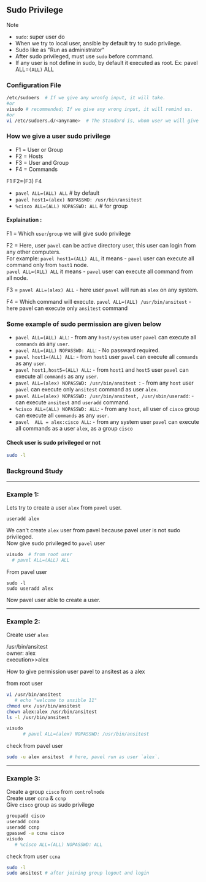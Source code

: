 
## Sudo Privilege

> [!NOTE]
> - `sudo`: super user do
> - When we try to local user, ansible by default try to sudo privilege. <br>
> - Sudo like as "Run as administrator"
> - After sudo privileged, must use `sudo` before command.
> - If any user is not define in sudo, by default it executed as root. Ex: pavel ALL=`(ALL)` ALL



 ### Configuration File 
```bash
/etc/sudoers  # If we give any wronfg input, it will take. 
#or
visudo # recommended; If we give any wrong input, it will remind us.
#or
vi /etc/sudoers.d/<anyname>  # The Standard is, whom user we will give sudo privilege, we will create a file according to the user name.
```


### How we give a user sudo privilege
- F1 = User or Group <br>
- F2 = Hosts <br>
- F3 = User and Group <br>
- F4 = Commands <br>

F1  F2=(F3)  F4 <br>
- `pavel ALL=(ALL) ALL`  # by default <br>
- `pavel host1=(alex) NOPASSWD: /usr/bin/ansitest` <br>
- `%cisco ALL=(ALL) NOPASSWD: ALL`  # for group 


#### Explaination : 
F1 = Which `user`/`group` we will give sudo privilege <br>

F2 = Here, user `pavel` can be active directory user, this user can login from any other computers. <br>
     For example: `pavel host1=(ALL) ALL`, it means - `pavel` user can execute all command only from `host1` node. <br>
     `pavel ALL=(ALL) ALL` it means - `pavel` user can execute all command from all node.<br>

F3 = `pavel ALL=(alex) ALL` - here user `pavel` will run as `alex`  on any system. <br>

F4 = Which command will execute. `pavel ALL=(ALL) /usr/bin/ansitest` - here pavel can execute only `ansitest` command


### Some example of sudo permission are given below
- `pavel ALL=(ALL) ALL`: - from any `host/system` user `pavel` can execute all `commands` as any `user`.
- `pavel ALL=(ALL) NOPASSWD: ALL`: - No passward required.
- `pavel host1=(ALL) ALL`: - from `host1` user `pavel` can execute all `commands` as any `user`.
- `pavel host1,host5=(ALL) ALL`: - from `host1` and `host5` user `pavel` can execute all `commands` as any `user`.
- `pavel ALL=(alex) NOPASSWD: /usr/bin/ansitest `: - from any `host` user `pavel` can execute only `ansitest` command as user `alex`.
- `pavel ALL=(alex) NOPASSWD: /usr/bin/ansitest, /usr/sbin/useradd`: - can execute `ansitest` and `useradd` command.
- `%cisco ALL=(ALL) NOPASSWD: ALL`: - from any `host`, all user of `cisco` group can execute all `commands` as any `user`.
- `pavel  ALL = alex:cisco ALL`: - from any system user `pavel` can execute all commands as a user `alex`, as a group `cisco`


#### Check user is sudo privileged or not 
```bash
sudo -l
```

### Background Study 

------------------------------------------------
### Example 1:

Lets try to create a user `alex` from `pavel` user.
```
useradd alex
```
We can't create `alex` user from pavel because pavel user is not sudo privileged. <br>
Now give sudo privileged to `pavel` user <br> 
```bash
visudo  # from root user
  # pavel ALL=(ALL) ALL
```

From pavel user 
```
sudo -l
sudo useradd alex
```
Now pavel user able to create a user.

---------------------------------------------------
### Example 2:
Create user `alex`

/usr/bin/ansitest <br>
owner: alex <br>
execution>>alex <br>

How to give permission user pavel to ansitest as a alex <br>

from root user
```bash
vi /usr/bin/ansitest
   # echo "welcome to ansible 11"
chmod u+x /usr/bin/ansitest
chown alex:alex /usr/bin/ansitest
ls -l /usr/bin/ansitest

visudo
      # pavel ALL=(alex) NOPASSWD: /usr/bin/ansitest
```

check from pavel user
```bash
sudo -u alex ansitest  # here, pavel run as user `alex`.
```

----------------------

### Example 3:

Create a group `cisco` from `controlnode` <br> 
Create user `ccna` & `ccnp` <br>
Give `cisco` group as sudo privilege <br>

```bash
groupadd cisco 
useradd ccna
useradd ccnp
gpasswd -a ccna cisco
visudo
   # %cisco ALL=(ALL) NOPASSWD: ALL
```

check from user `ccna`
```bash
sudo -l
sudo ansitest # after joining group logout and login
```



